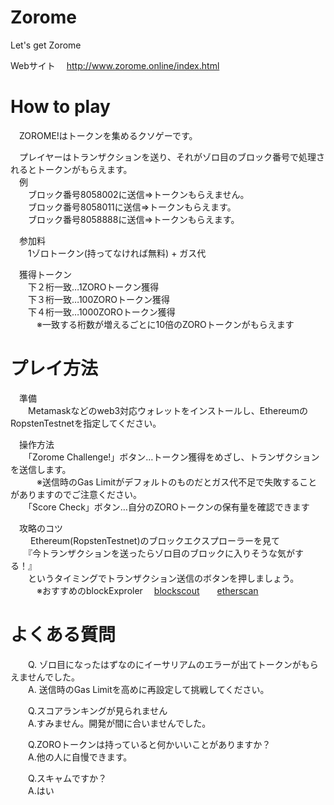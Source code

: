 # Zorome
Let's get Zorome

Webサイト
　http://www.zorome.online/index.html

# How to play  
　ZOROME!はトークンを集めるクソゲーです。   
  
　プレイヤーはトランザクションを送り、それがゾロ目のブロック番号で処理されるとトークンがもらえます。   
　例  
　　ブロック番号8058002に送信⇒トークンもらえません。  
　　ブロック番号8058011に送信⇒トークンもらえます。  
　　ブロック番号8058888に送信⇒トークンもらえます。  
  
　参加料  
　　1ゾロトークン(持ってなければ無料) + ガス代  
  
　獲得トークン  
　　下２桁一致…1ZOROトークン獲得  
　　下３桁一致…100ZOROトークン獲得  
　　下４桁一致…1000ZOROトークン獲得  
　　　※一致する桁数が増えるごとに10倍のZOROトークンがもらえます  
  
# プレイ方法  
　準備  
　　Metamaskなどのweb3対応ウォレットをインストールし、EthereumのRopstenTestnetを指定してください。  
  
　操作方法  
　　「Zorome Challenge!」ボタン…トークン獲得をめざし、トランザクションを送信します。  
　　　※送信時のGas Limitがデフォルトのものだとガス代不足で失敗することがありますのでご注意ください。   
　　「Score Check」ボタン…自分のZOROトークンの保有量を確認できます   
  
  
　攻略のコツ  
　　 Ethereum(RopstenTestnet)のブロックエクスプローラーを見て  
　　『今トランザクションを送ったらゾロ目のブロックに入りそうな気がする！』  
　　というタイミングでトランザクション送信のボタンを押しましょう。  
　　　※おすすめのblockExproler 　[blockscout](https://blockscout.com/)　　[etherscan](https://etherscan.io/)
  
  
# よくある質問   
　　Q. ゾロ目になったはずなのにイーサリアムのエラーが出てトークンがもらえませんでした。  
　　A. 送信時のGas Limitを高めに再設定して挑戦してください。  
  
　　Q.スコアランキングが見られません   
　　A.すみません。開発が間に合いませんでした。  
  
　　Q.ZOROトークンは持っていると何かいいことがありますか？  
　　A.他の人に自慢できます。  
  
　　Q.スキャムですか？   
　　A.はい

